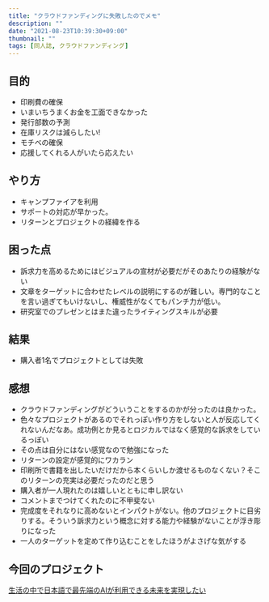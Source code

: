 ```yaml
---
title: "クラウドファンディングに失敗したのでメモ"
description: ""
date: "2021-08-23T10:39:30+09:00"
thumbnail: ""
tags: [同人誌, クラウドファンディング]
---
```


## 目的
- 印刷費の確保
- いまいちうまくお金を工面できなかった
- 発行部数の予測
- 在庫リスクは減らしたい!
- モチベの確保
- 応援してくれる人がいたら応えたい
## やり方
- キャンプファイアを利用
- サポートの対応が早かった。
- リターンとプロジェクトの経緯を作る
## 困った点
- 訴求力を高めるためにはビジュアルの宣材が必要だがそのあたりの経験がない
- 文章をターゲットに合わせたレベルの説明にするのが難しい。専門的なことを言い過ぎてもいけないし、権威性がなくてもパンチ力が低い。
- 研究室でのプレゼンとはまた違ったライティングスキルが必要
## 結果
- 購入者1名でプロジェクトとしては失敗
## 感想
- クラウドファンディングがどういうことをするのかが分ったのは良かった。
- 色々なプロジェクトがあるのでそれっぽい作り方をしないと人が反応してくれないんだなあ。成功例とか見るとロジカルではなく感覚的な訴求をしているっぽい
- その点は自分にはない感覚なので勉強になった
- リターンの設定が感覚的にワカラン
- 印刷所で書籍を出したいだけだから本くらいしか渡せるものなくない？そこのリターンの充実は必要だったのだと思う
- 購入者が一人現れたのは嬉しいとともに申し訳ない
- コメントまでつけてくれたのに不甲斐ない
- 完成度をそれなりに高めないとインパクトがない。他のプロジェクトに目劣りする。そういう訴求力という概念に対する能力や経験がないことが浮き彫りになった
- 一人のターゲットを定めて作り込むことをしたほうがよさげな気がする

## 今回のプロジェクト
[生活の中で日本語で最先端のAIが利用できる未来を実現したい](https://camp-fire.jp/projects/view/389314)


